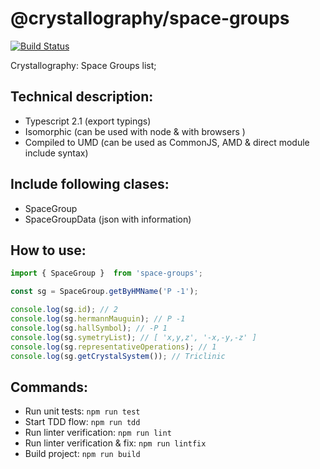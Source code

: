 # @crystallography/space-groups
[![Build Status](https://travis-ci.com/vreshch/space-groups.svg?token=KeX5irpaztoiyZmMEffK&branch=master)](https://travis-ci.com/vreshch/space-groups)

Crystallography: Space Groups list;

## Technical description:
  * Typescript 2.1 (export typings)
  * Isomorphic (can be used with node & with browsers )
  * Compiled to UMD (can be used as CommonJS, AMD & direct module include syntax)

## Include following clases:
  * SpaceGroup
  * SpaceGroupData (json with information)

## How to use:
```javascript
import { SpaceGroup }  from 'space-groups';

const sg = SpaceGroup.getByHMName('P -1');

console.log(sg.id); // 2
console.log(sg.hermannMauguin); // P -1
console.log(sg.hallSymbol); // -P 1
console.log(sg.symetryList); // [ 'x,y,z', '-x,-y,-z' ]
console.log(sg.representativeOperations); // 1
console.log(sg.getCrystalSystem()); // Triclinic

```

## Commands:
  * Run unit tests: `npm run test`
  * Start TDD flow: `npm run tdd`
  * Run linter verification: `npm run lint`
  * Run linter verification & fix: `npm run lintfix`
  * Build project: `npm run build`

